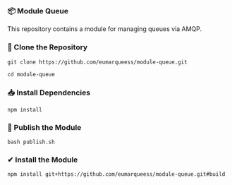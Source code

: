### 📦 Module Queue
This repository contains a module for managing queues via AMQP.

### 🔁 Clone the Repository
```
git clone https://github.com/eumarqueess/module-queue.git
```

```
cd module-queue
```

### 📥 Install Dependencies
```
npm install
```

### 🚀 Publish the Module
```
bash publish.sh
```

### ✔ Install the Module
```
npm install git+https://github.com/eumarqueess/module-queue.git#build
```
